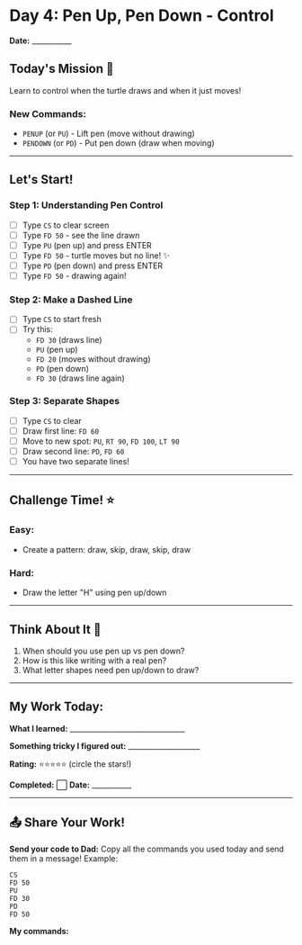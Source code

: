 # Day 4: Pen Up, Pen Down - Control

**Date:** ___________

## Today's Mission 🚀
Learn to control when the turtle draws and when it just moves!

### New Commands:
- `PENUP` (or `PU`) - Lift pen (move without drawing)
- `PENDOWN` (or `PD`) - Put pen down (draw when moving)

---

## Let's Start! 

### Step 1: Understanding Pen Control
- [ ] Type `CS` to clear screen
- [ ] Type `FD 50` - see the line drawn
- [ ] Type `PU` (pen up) and press ENTER
- [ ] Type `FD 50` - turtle moves but no line! ✨
- [ ] Type `PD` (pen down) and press ENTER
- [ ] Type `FD 50` - drawing again!

### Step 2: Make a Dashed Line
- [ ] Type `CS` to start fresh
- [ ] Try this:
  - `FD 30` (draws line)
  - `PU` (pen up)
  - `FD 20` (moves without drawing)
  - `PD` (pen down)
  - `FD 30` (draws line again)

### Step 3: Separate Shapes
- [ ] Type `CS` to clear
- [ ] Draw first line: `FD 60`
- [ ] Move to new spot: `PU`, `RT 90`, `FD 100`, `LT 90`
- [ ] Draw second line: `PD`, `FD 60`
- [ ] You have two separate lines!

---

## Challenge Time! ⭐

### Easy:
- Create a pattern: draw, skip, draw, skip, draw

### Hard:
- Draw the letter "H" using pen up/down

---

## Think About It 🤔
1. When should you use pen up vs pen down?
2. How is this like writing with a real pen?
3. What letter shapes need pen up/down to draw?

---

## My Work Today:
**What I learned:** ________________________________

**Something tricky I figured out:** ____________________

**Rating:** ⭐⭐⭐⭐⭐ (circle the stars!)

**Completed:** ⬜ **Date:** ___________

---

## 📤 Share Your Work!
**Send your code to Dad:**
Copy all the commands you used today and send them in a message!
Example: 
```
CS
FD 50
PU
FD 30
PD
FD 50
```

**My commands:** 
```








```
